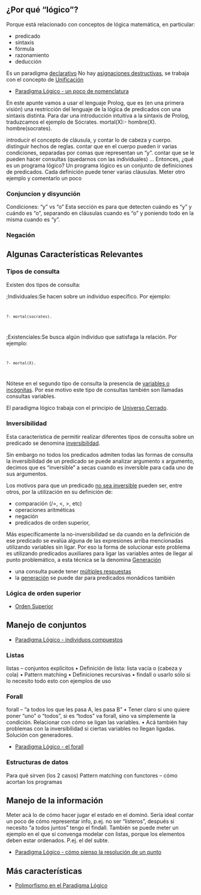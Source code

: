¿Por qué “lógico”?
------------------

Porque está relacionado con conceptos de lógica matemática, en particular:

-   predicado
-   sintaxis
-   fórmula
-   razonamiento
-   deducción

Es un paradigma [declarativo](declaratividad.html) No hay [asignaciones destructivas](transparencia-referencial--efecto-de-lado-y-asignacion-destructiva.html), se trabaja con el concepto de [Unificación](unificacion.html)

-   [Paradigma Lógico - un poco de nomenclatura](paradigma-logico---un-poco-de-nomenclatura.html)

En este apunte vamos a usar el lenguaje Prolog, que es (en una primera visión) una restricción del lenguaje de la lógica de predicados con una sintaxis distinta. Para dar una introducción intuitiva a la sintaxis de Prolog, traduzcamos el ejemplo de Sócrates. mortal(X):- hombre(X). hombre(socrates).

introducir el concepto de cláusula, y contar lo de cabeza y cuerpo. distinguir hechos de reglas. contar que en el cuerpo pueden ir varias condiciones, separadas por comas que representan un “y”. contar que se le pueden hacer consultas (quedarnos con las individuales) … Entonces, ¿qué es un programa lógico? Un programa lógico es un conjunto de definiciones de predicados. Cada definición puede tener varias cláusulas. Meter otro ejemplo y comentarlo un poco

### Conjuncion y disyunción

Condiciones: “y” vs “o” Esta sección es para que detecten cuándo es “y” y cuándo es “o”, separando en cláusulas cuando es “o” y poniendo todo en la misma cuando es “y”.

### Negación

Algunas Características Relevantes
----------------------------------

### Tipos de consulta

Existen dos tipos de consulta:

;Individuales:Se hacen sobre un individuo específico. Por ejemplo:<code>

    ?- mortal(socrates).

</code>

;Existenciales:Se busca algún individuo que satisfaga la relación. Por ejemplo:<code>

    ?- mortal(X).

</code> Nótese en el segundo tipo de consulta la presencia de [variables o incógnitas](variables-o-incognitas.html). Por ese motivo este tipo de consultas también son llamadas consultas variables.

El paradigma lógico trabaja con el principio de [Universo Cerrado](universo-cerrado.html).

### Inversibilidad

Esta característica de permitir realizar diferentes tipos de consulta sobre un predicado se denomina [inversibilidad](paradigma-logico---inversibilidad.html).

Sin embargo no todos los predicados admiten todas las formas de consulta la inversibilidad de un predicado se puede analizar argumento x argumento, decimos que es “inversible” a secas cuando es inversible para cada uno de sus argumentos.

Los motivos para que un predicado [no sea inversible](paradigma-logico---casos-de-no-inversibilidad.html) pueden ser, entre otros, por la utilización en su definición de:

-   comparación (/=, &lt;, &gt;, etc)
-   operaciones aritméticas
-   negación
-   predicados de orden superior,

Más específicamente la no-inversibilidad se da cuando en la definición de ese predicado se evalúa alguna de las expresiones arriba mencionadas utilizando variables sin ligar. Por eso la forma de solucionar este problema es utilizando predicados auxiliares para ligar las variables antes de llegar al punto problemático, a esta técnica se la denomina [Generación](generacion.html)

-   una consulta puede tener [múltiples respuestas](multiples-respuestas.html)
-   la [generación](paradigma-logico---generacion.html) se puede dar para predicados monádicos también

### Lógica de orden superior

-   [Orden Superior](orden-superior.html)

Manejo de conjuntos
-------------------

-   [Paradigma Lógico - individuos compuestos](paradigma-logico---individuos-compuestos.html)

### Listas

listas – conjuntos explícitos • Definición de lista: lista vacía o (cabeza y cola) • Pattern matching • Definiciones recursivas • findall o usarlo sólo si lo necesito todo esto con ejemplos de uso

### Forall

forall – “a todos los que les pasa A, les pasa B” • Tener claro si uno quiere poner “uno” o “todos”, si es “todos” va forall, sino va simplemente la condición. Relacionar con cómo se ligan las variables. • Acá también hay problemas con la inversibilidad si ciertas variables no llegan ligadas. Solución con generadores.

-   [Paradigma Lógico - el forall](paradigma-logico---el-forall.html)

### Estructuras de datos

Para qué sirven (los 2 casos) Pattern matching con functores – cómo acortan los programas

Manejo de la información
------------------------

Meter acá lo de cómo hacer jugar el estado en el dominó. Sería ideal contar un poco de cómo representar info, p.ej. no ser “listeros”, después si necesito “a todos juntos” tengo el findall. También se puede meter un ejemplo en el que sí convenga modelar con listas, porque los elementos deben estar ordenados. P.ej. el del subte.

-   [Paradigma Lógico - cómo pienso la resolución de un punto](paradigma-logico---como-pienso-la-resolucion-de-un-punto.html)

Más características
-------------------

-   [Polimorfismo en el Paradigma Lógico](polimorfismo-en-el-paradigma-logico.html)

